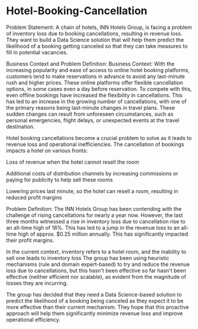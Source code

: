 # Hotel-Booking-Cancellation
Problem Statement:
A chain of hotels, INN Hotels Group, is facing a problem of inventory loss due to booking cancellations, resulting in revenue loss. They want to build a Data Science solution that will help them predict the likelihood of a booking getting canceled so that they can take measures to fill in potential vacancies.

Business Context and Problem Definition:
Business Context:
With the increasing popularity and ease of access to online hotel booking platforms, customers tend to make reservations in advance to avoid any last-minute rush and higher prices. These online platforms offer flexible cancellation options, in some cases even a day before reservation. To compete with this, even offline bookings have increased the flexibility in cancellations. This has led to an increase in the growing number of cancellations, with one of the primary reasons being last-minute changes in travel plans. These sudden changes can result from unforeseen circumstances, such as personal emergencies, flight delays, or unexpected events at the travel destination.

Hotel booking cancellations become a crucial problem to solve as it leads to revenue loss and operational inefficiencies. The cancellation of bookings impacts a hotel on various fronts:

Loss of revenue when the hotel cannot resell the room

Additional costs of distribution channels by increasing commissions or paying for publicity to help sell these rooms

Lowering prices last minute, so the hotel can resell a room, resulting in reduced profit margins

Problem Definition:
The INN Hotels Group has been contending with the challenge of rising cancellations for nearly a year now. However, the last three months witnessed a rise in inventory loss due to cancellation rise to an all-time high of 18%. This has led to a jump in the revenue loss to an all-time high of approx. $0.25 million annually. This has significantly impacted their profit margins.

In the current context, inventory refers to a hotel room, and the inability to sell one leads to inventory loss
The group has been using heuristic mechanisms (rule and domain expert-based) to try and reduce the revenue loss due to cancellations, but this hasn't been effective so far hasn't been effective (neither efficient nor scalable), as evident from the magnitude of losses they are incurring.

The group has decided that they need a Data Science-based solution to predict the likelihood of a booking being canceled as they expect it to be more effective than their current mechanism. They hope that this proactive approach will help them significantly minimize revenue loss and improve operational efficiency.
